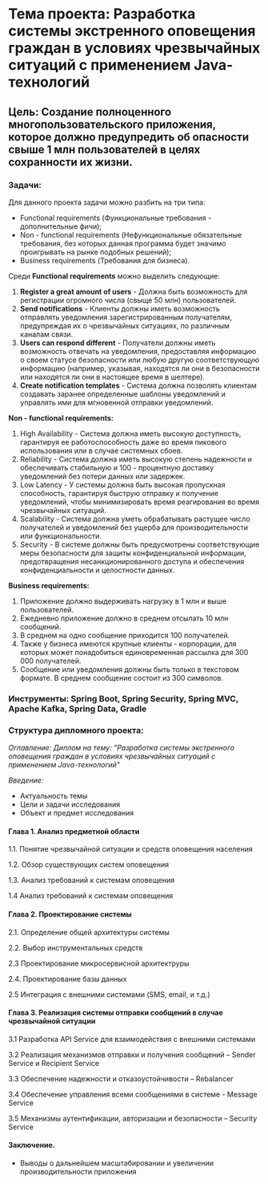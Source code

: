 # Тема проекта: Разработка системы экстренного оповещения граждан в условиях чрезвычайных ситуаций с применением Java-технологий

## Цель: Создание полноценного многопользовательского приложения, которое должно предупредить об опасности свыше 1 млн пользователей в целях сохранности их жизни.

### Задачи:

Для данного проекта задачи можно разбить на три типа:

* Functional requirements (Функциональные требования - дополнительные фичи);
* Non - functional requirements (Нефункциональные обязательные требования, без которых данная программа будет значимо проигрывать на рынке подобных решений);
* Business requirements (Требования для бизнеса).


Среди **Functional requirements** можно выделить следующие:

1. **Register a great amount of users** - Должна быть возможность для регистрации огромного числа (свыще 50 млн) пользователей.
2. **Send notifications** - Клиенты должны иметь возможность отправлять уведомления зарегистрированным получателям, предупреждая их о чрезвычайных ситуациях, по различным каналам связи.
3. **Users can respond different** - Получатели должны иметь возможность отвечать на уведомления, предоставляя информацию о своем статусе безопасности или любую другую соответствующую информацию (например, указывая, находятся ли они в безопасности или находятся ли они в настоящее время в шелтере).
4. **Create notification templates** - Система должна позволять клиентам создавать заранее определенные шаблоны уведомлений и управлять ими для мгновенной отправки уведомлений.

**Non - functional requirements:**

1. High Availability - Система должна иметь высокую доступность, гарантируя ее работоспособность даже во время пикового использования или в случае системных сбоев.
2. Reliability - Система должна иметь высокую степень надежности и обеспечивать стабильную и 100 - процентную доставку уведомлений без потери данных или задержек.
3. Low Latency - У системы должна быть высокая пропускная способность, гарантируя быструю отправку и получение уведомлений, чтобы минимизировать время реагирования во время чрезвычайных ситуаций.
4. Scalability - Система должна уметь обрабатывать растущее число получателей и уведомлений без ущерба для производительности или функциональности.
5. Security - В системе должны быть предусмотрены соответствующие меры безопасности для защиты конфиденциальной информации, предотвращения несанкционированного доступа и обеспечения конфиденциальности и целостности данных.

**Business requirements:**

1. Приложение должно выдерживать нагрузку в 1 млн и выше пользователей.
2. Ежедневно приложение должно в среднем отсылать 10 млн сообщений.
3. В среднем на одно сообщение приходится 100 получателей.
4. Также у бизнеса имеются крупные клиенты - корпорации, для которых может понадобиться единовременная рассылка для 300 000 получателей.
5. Сообщение или уведомления должны быть только в текстовом формате. В среднем сообщение состоит из 300 символов.


### Инструменты: Spring Boot, Spring Security, Spring MVC, Apache Kafka, Spring Data, Gradle

### Структура дипломного проекта:

*Оглавление: Диплом на тему: "Разработка системы экстренного оповещения граждан в условиях чрезвычайных ситуаций с применением Java-технологий"* 

*Введение:*

* Актуальность темы
* 
  Цели и задачи исследования
* 
  Объект и предмет исследования

#### Глава 1. Анализ предметной области
1.1. Понятие чрезвычайной ситуации и средств оповещения населения

1.2. Обзор существующих систем оповещения

1.3. Анализ требований к системам оповещения

1.4 Анализ требований к системам оповещения

#### Глава 2. Проектирование системы

2.1. Определение общей архитектуры системы

2.2. Выбор инструментальных средств 

2.3 Проектирование микросервисной архитектруры

2.4. Проектирование базы данных

2.5 Интеграция с внешними системами (SMS, email, и т.д.)

#### Глава 3. Реализация системы отправки сообщений в случае чрезвычайной ситуации

3.1 Разработка API Service для взаимодействия с внешними системами 

3.2 Реализация механизмов отправки и получения сообщений – Sender Service и Recipient Service 

3.3 Обеспечение надежности и отказоустойчивости – Rebalancer

3.4 Обеспечение управления всеми сообщениями в системе - Message Service

3.5 Механизмы аутентификации, авторизации и безопасности – Security Service

#### Заключение.

* Выводы о дальнейшем масштабировании и увеличении производительности приложения





